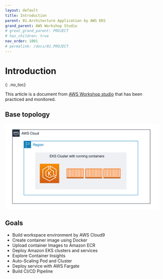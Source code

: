```yaml
---
layout: default
title: Introduction
parent: 01.Architecture Application by AWS EKS
grand_parent: AWS Workshop Studio
# great_grand_parent: PROJECT
# has_children: true
nav_order: 1001
# permalink: /docs/01.PROJECT
---
```

# Introduction
{: .no_toc}

This article is a document from [AWS Workshop studio](https://catalog.us-east-1.prod.workshops.aws/workshops/9c0aa9ab-90a9-44a6-abe1-8dff360ae428/en-US/10-intro) that has been practiced and monitored.

## Base topology

![1](/docs/02.AwsWorkshopStudio/01.ArchitectAppEKS/01.Introduce/pics/1.png)

## Goals

* Build workspace environment by AWS Cloud9  
* Create container image using Docker
* Upload container Images to Amazon ECR
* Deploy Amazon EKS clusters and services
* Explore Container Insights
* Auto-Scaling Pod and Cluster
* Deploy service with AWS Fargate
* Build CI/CD Pipeline
